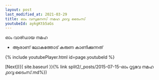 ```yaml
---
layout: post
last_modified_at: 2021-03-29
title: ഓം വസുമനസ് നമഹ ൧൦൮ ടൈംസ്
youtubeId: aykgKtb5aGs
---
```

 
 
 ഓം വാര്ഡായ നമഹ 
 
 -  ആരാണ് ലോകത്തോട് കരുണ കാണിക്കുന്നത് 
 
  
 
  
 
 
 
 
 
 


{% include youtubePlayer.html id=page.youtubeId %}
 
[Next]({{ site.baseurl }}{% link  split2/_posts/2015-07-15-ഓം റൂട്ടവേ നമഹ ൧൦൮ ടൈംസ്.md%})
 
